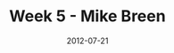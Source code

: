 ---
layout: message
category: message
series: "The Good Life"
title: "Week 5 - Mike Breen"
date: 2012-07-21
audio-description: "Mike Breen talks about how rest can lead us to the good life."
audio: "http://www.crossroads.net/players/media/hq/goodlife_05.mp3"
audio-title: "Week 5 - Mike Breen"
audio-duration: "30:01"
program-description: "Program - Week 5 Good Life"
program: "http://www.crossroads.net/players/media/hq/07_21-22_12Program.pdf"
program-title: "Week 5 - Mike Breen"
video-description: "Mike Breen talks about how rest can lead us to the good life."
video-title: "Week 5 - Mike Breen"
video: "https://s3.amazonaws.com/crossroadsvideomessages/goodlife_05.mp4"
video-poster: "https://www.crossroads.net/uploadedfiles/goodlife_05_still.jpg"
---